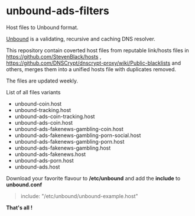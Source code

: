 # unbound-ads-filters
Host files to Unbound format.

[Unbound](https://nlnetlabs.nl/projects/unbound/download/) is a validating, recursive and caching DNS resolver.

This repository contain coverted host files from reputable link/hosts files in https://github.com/StevenBlack/hosts , https://github.com/DNSCrypt/dnscrypt-proxy/wiki/Public-blacklists and others, merges them into a unified hosts file with duplicates removed.

 The files are updated weekly.


List of all files variants

 - unbound-coin.host
 - unbound-tracking.host
 - unbound-ads-coin-tracking.host	 
 - unbound-ads-coin.host	
 - unbound-ads-fakenews-gambling-coin.host
 - unbound-ads-fakenews-gambling-porn-social.host
 - unbound-ads-fakenews-gambling-porn.host
 - unbound-ads-fakenews-gambling.host 
 - unbound-ads-fakenews.host
 - unbound-ads-porn.host 
 - unbound-ads.host 
 
 Download your favorite flavour to **/etc/unbound** and add the **include** to **unbound.conf**
 
  > include: "/etc/unbound/unbound-example.host"
  
 
  
  **That's all !**

